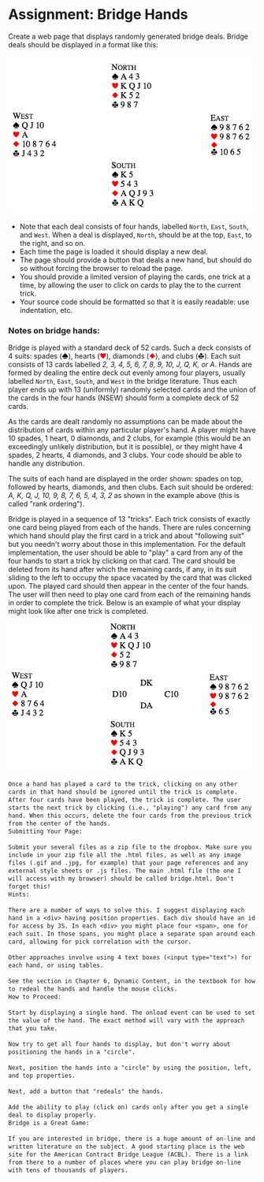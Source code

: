 # Assignment: Bridge Hands

Create a web page that displays randomly generated bridge deals. Bridge deals should be displayed in a format like this:

![hands][1]

- Note that each deal consists of four hands, labelled `North`, `East`, `South`, and `West`. When a deal is displayed, `North`, should be at the top, `East`, to the right, and so on.
- Each time the page is loaded it should display a new deal.
- The page should provide a button that deals a new hand, but should do so without forcing the browser to reload the page.
- You should provide a limited version of playing the cards, one trick at a time, by allowing the user to click on cards to play the to the current trick.
- Your source code should be formatted so that it is easily readable: use indentation, etc.

### Notes on bridge hands:

Bridge is played with a standard deck of 52 cards. Such a deck consists of 4 suits: spades (![S][s]), hearts (![H][h]), diamonds (![D][d]), and clubs (![C][c]). Each suit consists of 13 cards labelled *2, 3, 4, 5, 6, 7, 8, 9, 10, J, Q, K, *or* A*. Hands are formed by dealing the entire deck out evenly among four players, usually labelled `North`, `East`, `South`, and `West` in the bridge literature. Thus each player ends up with 13 (uniformly) randomly selected cards and the union of the cards in the four hands (NSEW) should form a complete deck of 52 cards.

As the cards are dealt randomly no assumptions can be made about the distribution of cards within any particular player's hand. A player might have 10 spades, 1 heart, 0 diamonds, and 2 clubs, for example (this would be an exceedingly unlikely distribution, but it is possible), or they might have 4 spades, 2 hearts, 4 diamonds, and 3 clubs. Your code should be able to handle any distribution.

The suits of each hand are displayed in the order shown: spades on top, followed by hearts, diamonds, and then clubs. Each suit should be ordered: *A, K, Q, J, 10, 9, 8, 7, 6, 5, 4, 3, 2* as shown in the example above (this is called "rank ordering").

Bridge is played in a sequence of 13 "tricks". Each trick consists of exactly one card being played from each of the hands. There are rules concerning which hand should play the first card in a trick and about "following suit" but you needn't worry about those in this implementation. For the default implementation, the user should be able to "play" a card from any of the four hands to start a trick by clicking on that card. The card should be deleted from its hand after which the remaining cards, if any, in its suit sliding to the left to occupy the space vacated by the card that was clicked upon. The played card should then appear in the center of the four hands. The user will then need to play one card from each of the remaining hands in order to complete the trick. Below is an example of what your display might look like after one trick is completed.

![moar hands][2]

    Once a hand has played a card to the trick, clicking on any other cards in that hand should be ignored until the trick is complete. After four cards have been played, the trick is complete. The user starts the next trick by clicking (i.e., "playing") any card from any hand. When this occurs, delete the four cards from the previous trick from the center of the hands.
    Submitting Your Page:

    Submit your several files as a zip file to the dropbox. Make sure you include in your zip file all the .html files, as well as any image files (.gif and .jpg, for example) that your page references and any external style sheets or .js files. The main .html file (the one I will access with my browser) should be called bridge.html. Don't forget this!
    Hints:

    There are a number of ways to solve this. I suggest displaying each hand in a <div> having position properties. Each div should have an id for access by JS. In each <div> you might place four <span>, one for each suit. In those spans, you might place a separate span around each card, allowing for pick correlation with the cursor.

    Other approaches involve using 4 text boxes (<input type="text">) for each hand, or using tables.

    See the section in Chapter 6, Dynamic Content, in the textbook for how to redeal the hands and handle the mouse clicks.
    How to Proceed:

    Start by displaying a single hand. The onload event can be used to set the value of the hand. The exact method will vary with the approach that you take.

    Now try to get all four hands to display, but don't worry about positioning the hands in a "circle".

    Next, position the hands into a "circle" by using the position, left, and top properties.

    Next, add a button that "redeals" the hands.

    Add the ability to play (click on) cards only after you get a single deal to display properly.
    Bridge is a Great Game:

    If you are interested in bridge, there is a huge amount of on-line and written literature on the subject. A good starting place is the web site for the American Contract Bridge League (ACBL). There is a link from there to a number of places where you can play bridge on-line with tens of thousands of players.

[1]: src/image_01.png
[2]: src/image_02.png
[s]: src/s.gif
[h]: src/h.gif
[c]: src/c.gif
[d]: src/d.gif
